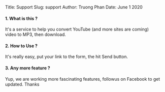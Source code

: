 Title: Support
Slug: support
Author: Truong Phan
Date: June 1 2020

#### 1. What is this ?
It's a service to help you convert YouTube (and more sites are coming) video to MP3, then download.

#### 2. How to Use ?
It's really easy, put your link to the form, the hit Send button.

#### 3. Any more feature ?
Yup, we are working more fascinating features, followus on Facebook to get updated. Thanks
